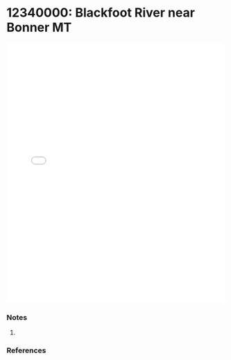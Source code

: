 # 12340000: Blackfoot River near Bonner MT

<iframe src="/_static/stations/12340000_fdc.html" width="100%" height="600" frameborder="0"></iframe>

### Notes
1. 

### References

